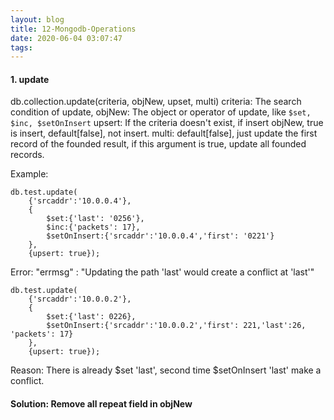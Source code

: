 ```yaml
---
layout: blog
title: 12-Mongodb-Operations
date: 2020-06-04 03:07:47
tags:
---
```


#### 1. update
db.collection.update(criteria, objNew, upset, multi)
    criteria: The search condition of update,
    objNew: The object or operator of update, like `$set, $inc, $setOnInsert`
    upsert: If the criteria doesn't exist, if insert objNew, true is insert, default[false], not insert.
    multi: default[false], just update the first record of the founded result, if this argument is true, update all founded records.

Example:
```
db.test.update(
    {'srcaddr':'10.0.0.4'},
    {
        $set:{'last': '0256'},
        $inc:{'packets': 17}, 
        $setOnInsert:{'srcaddr':'10.0.0.4','first': '0221'}
    },
    {upsert: true});
```

Error: "errmsg" : "Updating the path 'last' would create a conflict at 'last'"
```
db.test.update(
    {'srcaddr':'10.0.0.2'},
    {
        $set:{'last': 0226}, 
        $setOnInsert:{'srcaddr':'10.0.0.2','first': 221,'last':26, 'packets': 17}
    },
    {upsert: true});

```

Reason: There is already $set 'last', second time $setOnInsert 'last' make a conflict.
#### Solution: Remove all repeat field in objNew
